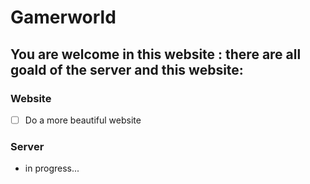 # Gamerworld

## You are welcome in this website : there are all goald of the server and this website:

### Website
- [ ] Do a more beautiful website

### Server
 - in progress...
